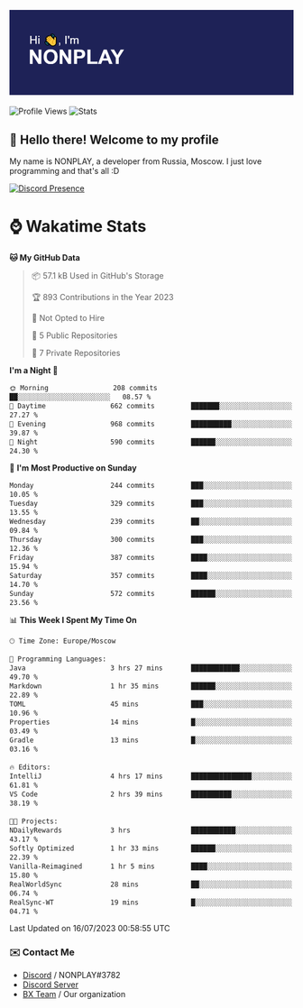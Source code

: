 ![Discord Presence](./header.png)
<br></br>
![Profile Views](https://komarev.com/ghpvc/?username=NONPLAYT&color=blue&style=for-the-badge)
![Stats](https://img.shields.io/badge/0%25-OPTIMIZED-orange?style=for-the-badge)


## :wave: Hello there! Welcome to my profile

My name is NONPLAY, a developer from Russia, Moscow. I just love programming and that's all :D

[![Discord Presence](https://lanyard.cnrad.dev/api/597087584090587177?showDisplayName=true)](https://discord.com/users/597087584090587177) 

# ⌚ Wakatime Stats

<!--START_SECTION:waka-->
**🐱 My GitHub Data** 

> 📦 57.1 kB Used in GitHub's Storage 
 > 
> 🏆 893 Contributions in the Year 2023
 > 
> 🚫 Not Opted to Hire
 > 
> 📜 5 Public Repositories 
 > 
> 🔑 7 Private Repositories 
 > 
**I'm a Night 🦉** 

```text
🌞 Morning                208 commits         ██░░░░░░░░░░░░░░░░░░░░░░░   08.57 % 
🌆 Daytime                662 commits         ███████░░░░░░░░░░░░░░░░░░   27.27 % 
🌃 Evening                968 commits         ██████████░░░░░░░░░░░░░░░   39.87 % 
🌙 Night                  590 commits         ██████░░░░░░░░░░░░░░░░░░░   24.30 % 
```
📅 **I'm Most Productive on Sunday** 

```text
Monday                   244 commits         ███░░░░░░░░░░░░░░░░░░░░░░   10.05 % 
Tuesday                  329 commits         ███░░░░░░░░░░░░░░░░░░░░░░   13.55 % 
Wednesday                239 commits         ██░░░░░░░░░░░░░░░░░░░░░░░   09.84 % 
Thursday                 300 commits         ███░░░░░░░░░░░░░░░░░░░░░░   12.36 % 
Friday                   387 commits         ████░░░░░░░░░░░░░░░░░░░░░   15.94 % 
Saturday                 357 commits         ████░░░░░░░░░░░░░░░░░░░░░   14.70 % 
Sunday                   572 commits         ██████░░░░░░░░░░░░░░░░░░░   23.56 % 
```


📊 **This Week I Spent My Time On** 

```text
🕑︎ Time Zone: Europe/Moscow

💬 Programming Languages: 
Java                     3 hrs 27 mins       ████████████░░░░░░░░░░░░░   49.70 % 
Markdown                 1 hr 35 mins        ██████░░░░░░░░░░░░░░░░░░░   22.89 % 
TOML                     45 mins             ███░░░░░░░░░░░░░░░░░░░░░░   10.96 % 
Properties               14 mins             █░░░░░░░░░░░░░░░░░░░░░░░░   03.49 % 
Gradle                   13 mins             █░░░░░░░░░░░░░░░░░░░░░░░░   03.16 % 

🔥 Editors: 
IntelliJ                 4 hrs 17 mins       ███████████████░░░░░░░░░░   61.81 % 
VS Code                  2 hrs 39 mins       ██████████░░░░░░░░░░░░░░░   38.19 % 

🐱‍💻 Projects: 
NDailyRewards            3 hrs               ███████████░░░░░░░░░░░░░░   43.17 % 
Softly Optimized         1 hr 33 mins        ██████░░░░░░░░░░░░░░░░░░░   22.39 % 
Vanilla-Reimagined       1 hr 5 mins         ████░░░░░░░░░░░░░░░░░░░░░   15.80 % 
RealWorldSync            28 mins             ██░░░░░░░░░░░░░░░░░░░░░░░   06.74 % 
RealSync-WT              19 mins             █░░░░░░░░░░░░░░░░░░░░░░░░   04.71 % 
```


 Last Updated on 16/07/2023 00:58:55 UTC
<!--END_SECTION:waka-->

### ✉️ Contact Me

- [Discord](https://discord.com/users/597087584090587177) / NONPLAY#3782
- [Discord Server](https://discord.gg/p7cxhw7E2M)
- [BX Team](https://github.com/BX-Team) / Our organization
